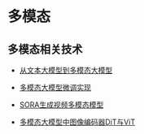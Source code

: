 # 多模态

## 多模态相关技术

- [从文本大模型到多模态大模型](./20230202-1945_从文本大模型到多模态大模型.md)

- [多模态大模型微调实现](./20230205-1952_多模态大模型微调逻辑实现.md)

- [SORA生成视频多模态模型](./20230218-2014_SORA生成视频多模态模型.md)

- [多模态大模型中图像编码器DiT与ViT](./20230226-1123_多模态大模型中图像编码器DiT与ViT.md)
